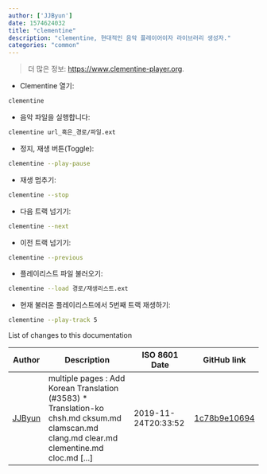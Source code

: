 ```yaml
---
author: ['JJByun']
date: 1574624032
title: "clementine"
description: "clementine, 현대적인 음악 플레이어이자 라이브러리 생성자."
categories: "common"
---
```

> 더 많은 정보: <https://www.clementine-player.org>.

- Clementine 열기:

```bash
clementine
```

- 음악 파일을 실행합니다:

```bash
clementine url_혹은_경로/파일.ext
```

- 정지, 재생 버튼(Toggle):

```bash
clementine --play-pause
```

- 재생 멈추기:

```bash
clementine --stop
```

- 다음 트랙 넘기기:

```bash
clementine --next
```

- 이전 트랙 넘기기:

```bash
clementine --previous
```

- 플레이리스트 파일 불러오기:

```bash
clementine --load 경로/재생리스트.ext
```

- 현재 불러온 플레이리스트에서 5번째 트랙 재생하기:

```bash
clementine --play-track 5
```
List of changes to this documentation


Author | Description | ISO 8601 Date | GitHub link
------|-----|-----|-----
[JJByun](mailto:jd0909@naver.com) | multiple pages : Add Korean Translation (#3583) * Translation-ko chsh.md cksum.md clamscan.md clang.md clear.md clementine.md cloc.md [...] | 2019-11-24T20:33:52 | [1c78b9e10694](https://github.com/tldr-pages/tldr/commit/1c78b9e10694d378aa40b6236450be14a3ef6a21)

